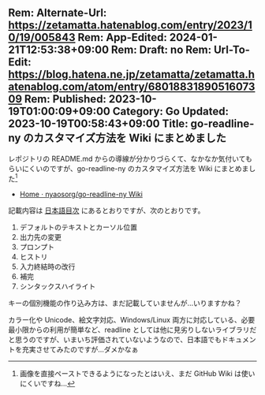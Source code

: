 Rem: Alternate-Url: https://zetamatta.hatenablog.com/entry/2023/10/19/005843
Rem: App-Edited: 2024-01-21T12:53:38+09:00
Rem: Draft: no
Rem: Url-To-Edit: https://blog.hatena.ne.jp/zetamatta/zetamatta.hatenablog.com/atom/entry/6801883189051607309
Rem: Published: 2023-10-19T01:00:09+09:00
Category: Go
Updated: 2023-10-19T00:58:43+09:00
Title: go-readline-ny のカスタマイズ方法を Wiki にまとめました
---
レポジトリの README.md からの導線が分かりづらくて、なかなか気付いてもらいにくいのですが、go-readline-ny のカスタマイズ方法を Wiki にまとめました[^guchi]

[^guchi]: 画像を直接ペーストできるようになったとはいえ、まだ GitHub Wiki は使いにくいですね…

- [Home · nyaosorg/go-readline-ny Wiki](https://github.com/nyaosorg/go-readline-ny/wiki)

記載内容は [日本語目次](https://github.com/nyaosorg/go-readline-ny/wiki/JA00_%E6%97%A5%E6%9C%AC%E8%AA%9E%E7%89%88%E7%9B%AE%E6%AC%A1) にあるとおりですが、次のとおりです。

1. デフォルトのテキストとカーソル位置
2. 出力先の変更
3. プロンプト
4. ヒストリ
5. 入力終結時の改行
6. 補完
7. シンタックスハイライト

キーの個別機能の作り込み方は、まだ記載していませんが…いりますかね？

カラー化や Unicode、絵文字対応、Windows/Linux 両方に対応している、必要最小限からの利用が簡単など、readline としては他に見劣りしないライブラリだと思うのですが、いまいち評価されていないようなので、日本語でもドキュメントを充実させてみたのですが…ダメかなぁ
